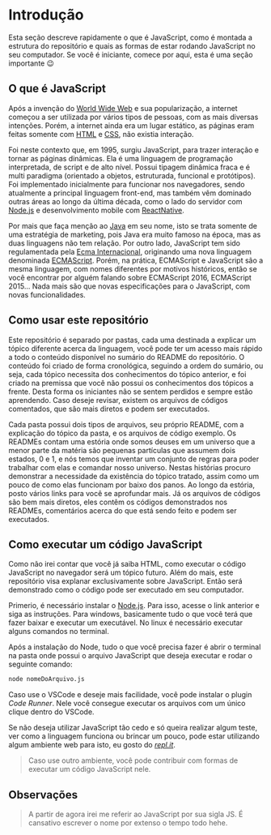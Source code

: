 # Introdução
 
Esta seção descreve rapidamente o que é JavaScript, como é montada a estrutura do repositório e quais as formas de estar rodando JavaScript no seu computador. Se você é iniciante, comece por aqui, esta é uma seção importante :wink:
 
## O que é JavaScript
 
Após a invenção do [World Wide Web](https://webfoundation.org/about/vision/history-of-the-web/?gclid=Cj0KCQjw7Nj5BRCZARIsABwxDKLr6aDFzY-jvRgXLV3VegeCy5Q4_CO9RnAcBgxrrQziAxEyOyxZbbAaAsVMEALw_wcB) e sua popularização, a internet começou a ser utilizada por vários tipos de pessoas, com as mais diversas intenções. Porém, a internet ainda era um lugar estático, as páginas eram feitas somente com [HTML](https://developer.mozilla.org/pt-BR/docs/Web/HTML) e [CSS](https://developer.mozilla.org/pt-BR/docs/Web/CSS), não existia interação.
 
Foi neste contexto que, em 1995, surgiu JavaScript, para trazer interação e tornar as páginas dinâmicas. Ela é uma linguagem de programação interpretada, de script e de alto nível. Possui tipagem dinâmica fraca e é multi paradigma (orientado a objetos, estruturada, funcional e  protótipos). Foi implementado inicialmente para funcionar nos navegadores, sendo atualmente a principal linguagem front-end, mas também vêm dominado outras áreas ao longo da última década, como o lado do servidor com [Node.js](https://nodejs.org/en/) e desenvolvimento mobile com [ReactNative](https://reactnative.dev/).
 
Por mais que faça menção ao [Java](https://www.java.com/pt_BR/about/whatis_java.jsp?bucket_value=desktop-chrome84-linux&in_query=no) em seu nome, isto se trata somente de uma estratégia de marketing, pois Java era muito famoso na época, mas as duas linguagens não tem relação. Por outro lado, JavaScript tem sido regulamentada pela [Ecma Internacional](https://www.ecma-international.org/), originando uma nova linguagem denominada [ECMAScript](https://www.ecma-international.org/ecma-262/7.0/#). Porém, na prática, ECMAScript e JavaScript são a mesma linguagem, com nomes diferentes por motivos históricos, então se você encontrar por alguém falando sobre ECMAScript 2016, ECMAScript 2015... Nada mais são que novas especificações para o JavaScript, com novas funcionalidades.
 
## Como usar este repositório
 
Este repositório é separado por pastas, cada uma destinada a explicar um tópico diferente acerca da linguagem, você pode ter um acesso mais rápido a todo o conteúdo disponível no sumário do README do repositório. O conteúdo foi criado de forma cronológica, seguindo a ordem do sumário, ou seja, cada tópico necessita dos conhecimentos do tópico anterior, e foi criado na premissa que você não possui os conhecimentos dos tópicos a frente. Desta forma os iniciantes não se sentem perdidos e sempre estão aprendendo. Caso deseje revisar, existem os arquivos de códigos comentados, que são mais diretos e podem ser executados.
 
Cada pasta possui dois tipos de arquivos, seu próprio README, com a explicação do tópico da pasta, e os arquivos de código exemplo. Os READMEs contam uma estória onde somos deuses em um universo que a menor parte da matéria são pequenas partículas que assumem dois estados, 0 e 1, e nós temos que inventar um conjunto de regras para poder trabalhar com elas e comandar nosso universo. Nestas histórias procuro demonstrar a necessidade da existência do tópico tratado, assim como um pouco de como elas funcionam por baixo dos panos. Ao longo da estória, posto vários links para você se aprofundar mais. Já os arquivos de códigos são bem mais diretos, eles contêm os códigos demonstrados nos READMEs, comentários acerca do que está sendo feito e podem ser executados.
 
## Como executar um código JavaScript
 
Como não irei contar que você já saiba HTML, como executar o código JavaScript no navegador será um tópico futuro. Além do mais, este repositório visa explanar exclusivamente sobre JavaScript. Então será demonstrado como o código pode ser executado em seu computador.
 
Primerio, é necessário instalar o [Node.js](https://nodejs.org/en/). Para isso, acesse o link anterior e siga as instruções. Para windows, basicamente tudo o que você terá que fazer baixar e executar um executável. No linux é necessário executar alguns comandos no terminal.
 
Após a instalação do Node, tudo o que você precisa fazer é abrir o terminal na pasta onde possui o arquivo JavaScript que deseja executar e rodar o seguinte comando:
 
``` bash
node nomeDoArquivo.js
```
 
Caso use o VSCode e deseje mais facilidade, você pode instalar o plugin *Code Runner*. Nele você consegue executar os arquivos com um único clique dentro do VSCode.
 
Se não deseja utilizar JavaScript tão cedo e só queira realizar algum teste, ver como a linguagem funciona ou brincar um pouco, pode estar utilizando algum ambiente web para isto, eu gosto do *[repl.it](https://repl.it/)*.
 
> Caso use outro ambiente, você pode contribuir com formas de executar um código JavaScript nele.
 
## Observações
 
> A partir de agora irei me referir ao JavaScript por sua sigla JS. É cansativo escrever o nome por extenso o tempo todo hehe.
